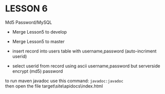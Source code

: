 # LESSON 6
Md5 Password/MySQL

* Merge Lesson5 to develop
* Merge Lesson5 to master


* insert record into users table with username,password (auto-incriment userid)
* select userid from record using ascii username,password but serverside encrypt (md5) password


to run maven javadoc use this command: ```javadoc:javadoc```  
then open the file target\site\apidocs\index.html